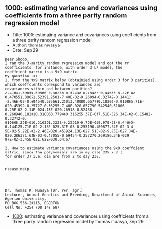 ## 1000: estimating variance and covariances using coefficients from a three parity random regression model

- Title: 1000: estimating variance and covariances using coefficients from a three parity random regression model
- Author: thomas muasya
- Date: Sep 29

```
Dear Shogo,
I ran the 3-parity random regression model and got the rr coefficients. for instance, with order 3 LP model, the
coeffcient matrix is a 9x9 matrix. 
My question is: 
1. from the 9x9 matrix below (obtainied using order 3 for 3 parities), which coeffcients corespond to variances and
covariances within and between parities?
2.41641.39850.59566-0.36255-0.52438-0.15482-0.44685-5.22E-02-0.470551.39851.52391.2501-7.40E-02-0.26094-0.32742-0.14412
-2.46E-02-0.694540.595661.25013.40080.657790.18201-0.910865.71E-020.45392-0.25727-0.36255-7.40E-020.657790.542540.31806
8.25E-02-2.13E-024.13E-020.26918-0.52438-0.260940.182010.318060.779460.316255.37E-037.51E-026.34E-02-0.15482-0.32742-0.
910868.25E-020.316251.3222-0.25519-9.75E-029.97E-02-0.44685-0.144125.71E-02-2.13E-025.37E-03-0.255190.180877.34E-02-3.4
5E-02-5.22E-02-2.46E-020.453924.13E-027.51E-02-9.75E-027.34E-020.286371.62E-03-0.47055-0.69454-0.257270.269186.34E-029.
97E-02-3.45E-021.62E-030.64767

2. How to estimate variance covariances using the 9x9 coeffcient matrix, since the polynomials are in my case 235 x 3 (
for order 3) i.e. dim are from 2 to day 236.


Please help




Dr. Thomas K. Muasya (Dr. rer. agr.)
Lecturer, Animal Genetics and Breeding, Department of Animal Sciences, 
Egerton University, 
PO BOX 536-20115, EGERTON 
Cell No. +254 708 142 687
```

- [1000](1000.md): estimating variance and covariances using coefficients from a three parity random regression model by thomas muasya, Sep 29
